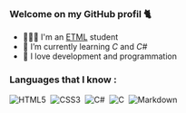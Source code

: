 ### Welcome on my GitHub profil 🐈


- 👨🏼‍🎓 I'm an [ETML](https://etml.ch) student
- 🌱 I’m currently learning *C* and *C#*
- 🔭 I love development and programmation

### Languages that I know :
<p align ="left"> 
  <img alt="HTML5" src="https://img.shields.io/badge/html5%20-%23E34F26.svg?&style=for-the-badge&logo=html5&logoColor=white"/>&nbsp;
  <img alt="CSS3" src="https://img.shields.io/badge/css3%20-%231572B6.svg?&style=for-the-badge&logo=css3&logoColor=white"/>&nbsp;
  <img alt="C#" src="https://img.shields.io/badge/c%23%20-%23239120.svg?&style=for-the-badge&logo=c-sharp&logoColor=white"/>&nbsp;
  <img alt="C" src="https://img.shields.io/badge/c%20-%2300599C.svg?&style=for-the-badge&logo=c&logoColor=white"/>&nbsp;
  <img alt="Markdown" src="https://img.shields.io/badge/markdown-%23000000.svg?&style=for-the-badge&logo=markdown&logoColor=white"/>&nbsp;
</p>
